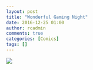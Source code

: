 ```yaml
---
layout: post
title: "Wonderful Gaming Night"
date: 2016-12-25 01:00
author: rcadmin
comments: true
categories: [Comics]
tags: []
---
```

<a href="../comics/2016/12/25"><img src="http://dl.bitsmack.com/comics/20161225.jpg" /></a>
